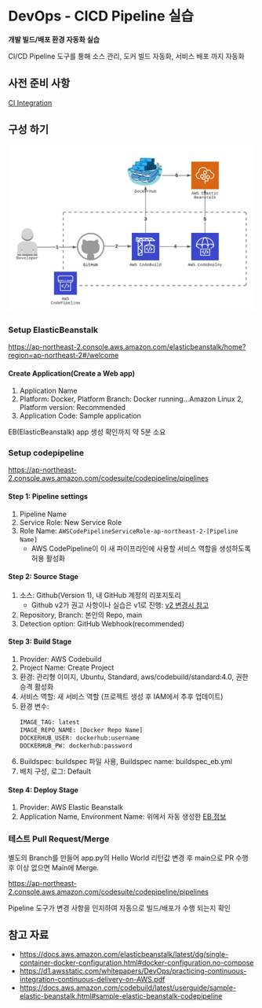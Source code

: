 # DevOps - CICD Pipeline 실습

__개발 빌드/배포 환경 자동화 실습__

CI/CD Pipeline 도구를 통해 소스 관리, 도커 빌드 자동화, 서비스 배포 까지 자동화

## 사전 준비 사항
[CI Integration](../github-aws-codebuild-dockerhub/README.md)

## 구성 하기
![Architecture](./images/system_architecutre.png)

### Setup ElasticBeanstalk

https://ap-northeast-2.console.aws.amazon.com/elasticbeanstalk/home?region=ap-northeast-2#/welcome

#### Create Application(Create a Web app)

1. Application Name
2. Platform: Docker, Platform Branch: Docker running...Amazon Linux 2, Platform version: Recommended
3. Application Code: Sample application

EB(ElasticBeanstalk) app 생성 확인까지 약 5분 소요

### Setup codepipeline

https://ap-northeast-2.console.aws.amazon.com/codesuite/codepipeline/pipelines

#### Step 1: Pipeline settings
1. Pipeline Name
2. Service Role: New Service Role
3. Role Name: `AWSCodePipelineServiceRole-ap-northeast-2-[Pipeline Name]`
   - AWS CodePipeline이 이 새 파이프라인에 사용할 서비스 역할을 생성하도록 허용 활성화
  
#### Step 2: Source Stage
1. 소스: Github(Version 1), 내 GitHub 계정의 리포지토리
   - Github v2가 권고 사항이나 실습은 v1로 진행: [v2 변경시 참고](https://docs.aws.amazon.com/ko_kr/codepipeline/latest/userguide/update-github-action-connections.html)
2. Repository, Branch: 본인의 Repo, main
3. Detection option: GitHub Webhook(recommended)

#### Step 3: Build Stage
1. Provider: AWS Codebuild
2. Project Name: Create Project
3. 환경: 관리형 이미지, Ubuntu, Standard, aws/codebuild/standard:4.0, 권한 승격 활성화
4. 서비스 역할: 새 서비스 역할 (프로젝트 생성 후 IAM에서 추후 업데이트)
5. 환경 변수:
   ```
   IMAGE_TAG: latest
   IMAGE_REPO_NAME: [Docker Repo Name]
   DOCKERHUB_USER: dockerhub:username
   DOCKERHUB_PW: dockerhub:password
   ```
6. Buildspec: buildspec 파일 사용, Buildspec name: buildspec_eb.yml    
7. 배치 구성, 로그: Default

#### Step 4: Deploy Stage
1. Provider: AWS Elastic Beanstalk
2. Application Name, Environment Name: 위에서 자동 생성한 [EB 정보](#create-applicationcreate-a-web-app)


### 테스트 Pull Request/Merge 

별도의 Branch를 만들어 app.py의 Hello World 리턴값 변경 후 main으로 PR 수행 후 이상 없으면 Main에 Merge.

https://ap-northeast-2.console.aws.amazon.com/codesuite/codepipeline/pipelines

Pipeline 도구가 변경 사항을 인지하여 자동으로 빌드/배포가 수행 되는지 확인

## 참고 자료

- https://docs.aws.amazon.com/elasticbeanstalk/latest/dg/single-container-docker-configuration.html#docker-configuration.no-compose
- https://d1.awsstatic.com/whitepapers/DevOps/practicing-continuous-integration-continuous-delivery-on-AWS.pdf
- https://docs.aws.amazon.com/codebuild/latest/userguide/sample-elastic-beanstalk.html#sample-elastic-beanstalk-codepipeline
